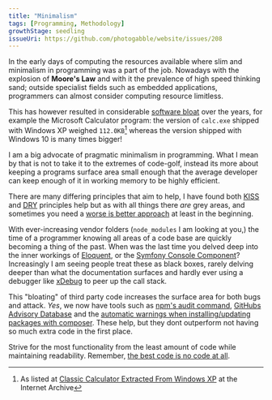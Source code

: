 ```yaml
---
title: "Minimalism"
tags: [Programming, Methodology]
growthStage: seedling
issueUri: https://github.com/photogabble/website/issues/208
---
```


In the early days of computing the resources available where slim and minimalism in programming was a part of the job. Nowadays with the explosion of **Moore's Law** and with it the prevalence of high speed thinking sand; outside specialist fields such as embedded applications, programmers can almost consider computing resource limitless.

This has however resulted in considerable [software bloat](https://en.wikipedia.org/wiki/Software_bloat) over the years, for example the Microsoft Calculator program: the version of `calc.exe` shipped with Windows XP weighed `112.0KB`[^1] whereas the version shipped with Windows 10 is many times bigger!

I am a big advocate of pragmatic minimalism in programming. What I mean by that is not to take it to the extremes of code-golf, instead its more about keeping a programs surface area small enough that the average developer can keep enough of it in working memory to be highly efficient.

There are many differing principles that aim to help, I have found both [KISS](https://en.wikipedia.org/wiki/KISS_principle) and [DRY](https://en.wikipedia.org/wiki/Don%27t_repeat_yourself) principles help but as with all things there _are_ grey areas, and sometimes you need a [worse is better approach](https://en.wikipedia.org/wiki/Worse_is_better) at least in the beginning.

With ever-increasing vendor folders (`node_modules` I am looking at you,) the time of a programmer knowing all areas of a code base are quickly becoming a thing of the past. When was the last time you delved deep into the inner workings of [Eloquent](https://github.com/laravel/framework/tree/9.x/src/Illuminate/Database/Eloquent), or the [Symfony Console Component](https://github.com/symfony/console)? Increasingly I am seeing people treat these as black boxes, rarely delving deeper than what the documentation surfaces and hardly ever using a debugger like [xDebug](https://xdebug.org/) to peer up the call stack.

This "bloating" of third party code increases the surface area for both bugs and attack. _Yes_, we now have tools such as [npm's audit command](https://docs.npmjs.com/cli/v9/commands/npm-audit), [GitHubs Advisory Database](https://github.com/advisories) and the [automatic warnings when installing/updating packages with composer](https://php.watch/articles/composer-audit). These help, but they dont outperform not having so much extra code in the first place.

Strive for the most functionality from the least amount of code while maintaining readability. Remember, [the best code is no code at all](https://blog.codinghorror.com/the-best-code-is-no-code-at-all/).

[^1]: As listed at [Classic Calculator Extracted From Windows XP](https://archive.org/details/calc_exe_windows_xp/) at the Internet Archive